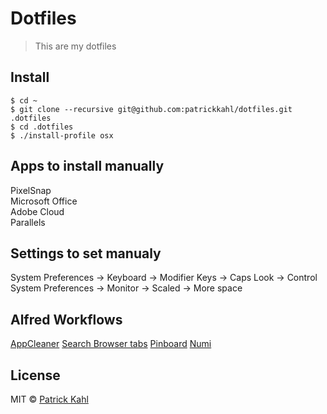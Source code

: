 # Dotfiles

> This are my dotfiles

## Install

```
$ cd ~
$ git clone --recursive git@github.com:patrickkahl/dotfiles.git .dotfiles
$ cd .dotfiles
$ ./install-profile osx
```

## Apps to install manually

PixelSnap  
Microsoft Office  
Adobe Cloud  
Parallels  

## Settings to set manualy

System Preferences -> Keyboard -> Modifier Keys -> Caps Look -> Control  
System Preferences -> Monitor -> Scaled -> More space

## Alfred Workflows

[AppCleaner](https://github.com/aiyodk/Alfred-Extensions/blob/master/AlfredApp_2.x/AppCleaner/AppCleaner.alfredworkflow)
[Search Browser tabs](http://www.packal.org/workflow/search-browser-tabs)
[Pinboard](https://github.com/spamwax/alfred-pinboard-rs)
[Numi](http://www.packal.org/workflow/numi)

## License

MIT © [Patrick Kahl](https://github.com/patrickkahl)
